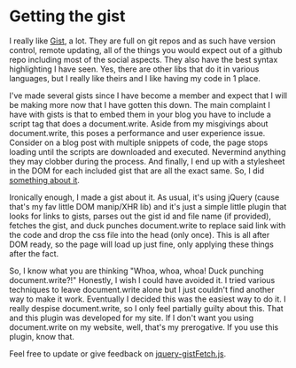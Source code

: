 # Getting the gist

I really like [Gist](https://gist.github.com/), a lot. They are full on git repos and as such have version control, remote updating, all of the things you would expect out of a github repo including most of the social aspects. They also have the best syntax highlighting I have seen. Yes, there are other libs that do it in various languages, but I really like theirs and I like having my code in 1 place.

I've made several gists since I have become a member and expect that I will be making more now that I have gotten this down. The main complaint I have with gists is that to embed them in your blog you have to include a script tag that does a document.write. Aside from my misgivings about document.write, this poses a performance and user experience issue. Consider on a blog post with multiple snippets of code, the page stops loading until the scripts are downloaded and executed. Nevermind anything they may clobber during the process. And finally, I end up with a stylesheet in the DOM for each included gist that are all the exact same. So, I did [something about it](https://gist.github.com/735512).

Ironically enough, I made a gist about it. As usual, it's using jQuery (cause that's my fav little DOM manip/XHR lib) and it's just a simple little plugin that looks for links to gists, parses out the gist id and file name (if provided), fetches the gist, and duck punches document.write to replace said link with the code and drop the css file into the head (only once). This is all after DOM ready, so the page will load up just fine, only applying these things after the fact.

So, I know what you are thinking "Whoa, whoa, whoa! Duck punching document.write?!" Honestly, I wish I could have avoided it. I tried various techniques to leave document.write alone but I just couldn't find another way to make it work. Eventually I decided this was the easiest way to do it. I really despise document.write, so I only feel partially guilty about this. That and this plugin was developed for my site. If I don't want you using document.write on my website, well, that's my prerogative. If you use this plugin, know that.

Feel free to update or give feedback on [jquery-gistFetch.js](https://gist.github.com/735512).
